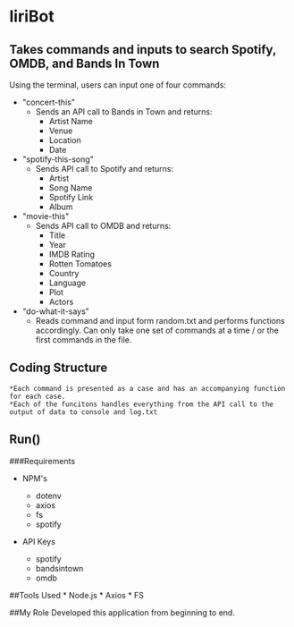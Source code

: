 # **liriBot**

## Takes commands and inputs to search Spotify, OMDB, and Bands In Town 

Using the terminal, users can input one of four commands: 

* "concert-this"
    * Sends an API call to Bands in Town and returns: 
        * Artist Name
        * Venue
        * Location
        * Date
* "spotify-this-song"
    * Sends API call to Spotify and returns:
        * Artist
        * Song Name
        * Spotify Link
        * Album
* "movie-this"
    * Sends API call to OMDB and returns: 
        * Title
        * Year
        * IMDB Rating
        * Rotten Tomatoes
        * Country
        * Language
        * Plot
        * Actors
* "do-what-it-says" 
    * Reads command and input form random.txt and performs functions accordingly. Can only take one set of commands at a time / or the first commands in the file. 


## Coding Structure
    *Each command is presented as a case and has an accompanying function for each case.
    *Each of the funcitons handles everything from the API call to the output of data to console and log.txt

## Run()
###Requirements 
* NPM's 
    * dotenv
    * axios
    * fs
    * spotify

* API Keys
    * spotify
    * bandsintown
    * omdb

##Tools Used 
    * Node.js
    * Axios
    * FS

##My Role
Developed this application from beginning to end. 